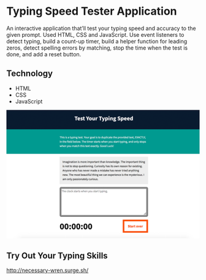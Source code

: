 # Typing Speed Tester Application

An interactive application that’ll test your typing speed and accuracy to the given prompt. Used HTML, CSS and JavaScript. Use event listeners to detect typing, build a count-up timer, build a helper function for leading zeros, detect spelling errors by matching, stop the time when the test is done, and add a reset button. 

## Technology

* HTML
* CSS
* JavaScript

<kbd>![alt text](screenshot.png "Typing Tester Screenshot")</kbd>

## Try Out Your Typing Skills

http://necessary-wren.surge.sh/